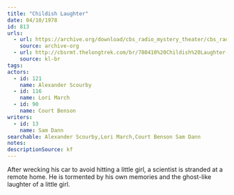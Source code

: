 ```yaml
---
title: "Childish Laughter"
date: 04/10/1978
id: 813
urls: 
  - url: https://archive.org/download/cbs_radio_mystery_theater/cbs_radio_mystery_theater-0801-0850.zip/cbs_radio_mystery_theater-0801-0850%2Fcbsrmt_0813_childish_laughter.mp3
    source: archive-org
  - url: http://cbsrmt.thelongtrek.com/br/780410%20Childish%20Laughter-WBBM.mp3
    source: kl-br
tags: 
actors:  
  - id: 121
    name: Alexander Scourby  
  - id: 116
    name: Lori March  
  - id: 90
    name: Court Benson
writers:  
  - id: 13
    name: Sam Dann
searchable: Alexander Scourby,Lori March,Court Benson Sam Dann
notes: 
descriptionSource: kf
---
```

After wrecking his car to avoid hitting a little girl, a scientist is stranded at a remote home. He is tormented by his own memories and the ghost-like laughter of a little girl.